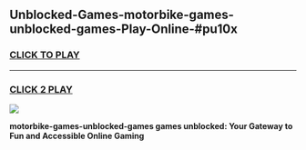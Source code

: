 
## Unblocked-Games-motorbike-games-unblocked-games-Play-Online-#pu10x
<h3>
<a href="https://premium.freeplayer.one?title=motorbike-games-unblocked-games&ref=27F">CLICK TO PLAY</a></h3>
<hr>

<h3>
<a href="https://premium.freeplayer.one?title=motorbike-games-unblocked-games&ref=27F">CLICK 2 PLAY</a>
  
</h3>

<a href="https://premium.freeplayer.one?title=motorbike-games-unblocked-games&ref=27F"><img src="https://clearcache.store/games.png"></a>


**motorbike-games-unblocked-games games unblocked: Your Gateway to Fun and Accessible Online Gaming**
